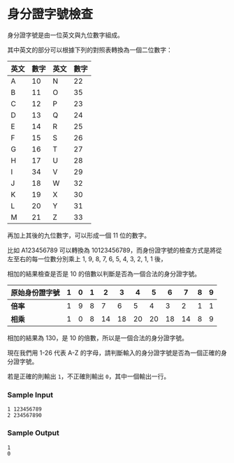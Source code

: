 # 身分證字號檢查

身分證字號是由一位英文與九位數字組成。

其中英文的部分可以根據下列的對照表轉換為一個二位數字：

| 英文 | 數字 | 英文 | 數字 |
|------|------|------|------|
| A    | 10   | N    | 22   |
| B    | 11   | O    | 35   |
| C    | 12   | P    | 23   |
| D    | 13   | Q    | 24   |
| E    | 14   | R    | 25   |
| F    | 15   | S    | 26   |
| G    | 16   | T    | 27   |
| H    | 17   | U    | 28   |
| I    | 34   | V    | 29   |
| J    | 18   | W    | 32   |
| K    | 19   | X    | 30   |
| L    | 20   | Y    | 31   |
| M    | 21   | Z    | 33   |

再加上其後的九位數字，可以形成一個 11 位的數字。

比如 A123456789 可以轉換為 10123456789，而身份證字號的檢查方式是將從左至右的每一位數分別乘上 1, 9, 8, 7, 6, 5, 4, 3, 2, 1, 1 後，

相加的結果檢查是否是 10 的倍數以判斷是否為一個合法的身分證字號。

| 原始身份證字號 | 1  | 0  | 1  | 2  | 3  | 4  | 5  | 6  | 7  | 8  | 9  |
|----------------|----|----|----|----|----|----|----|----|----|----|----|
| **倍率**       | 1  | 9  | 8  | 7  | 6  | 5  | 4  | 3  | 2  | 1  | 1  |
| **相乘**       | 1  | 0  | 8  | 14 | 18 | 20 | 20 | 18 | 14 | 8  | 9  |

相加的結果為 130，是 10 的倍數，所以是一個合法的身分證字號。

現在我們用 1-26 代表 A-Z 的字母，請判斷輸入的身分證字號是否為一個正確的身分證字號。

若是正確的則輸出 `1`，不正確則輸出 `0`，其中一個輸出一行。

### Sample Input
```
1 123456789
2 234567890
```
### Sample Output
```
1
0
```
